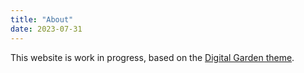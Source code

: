 ```yaml
---
title: "About"
date: 2023-07-31
---
```


This website is work in progress, based on the [Digital Garden theme](https://digital-garden-hugo-theme.vercel.app/).